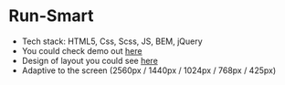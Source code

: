 # Run-Smart

- Tech stack: HTML5, Css, Scss, JS, BEM, jQuery
- You could check demo out [here](https://run-smart-ochre.vercel.app/)
- Design of layout you could see [here](https://www.figma.com/file/zWtpNVgBT91sEg2li9JKBd/Pulse?node-id=0%3A1)
- Adaptive to the screen (2560px / 1440px / 1024px / 768px / 425px)
